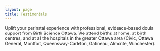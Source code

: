 ```yaml
---
layout: page
title: Testimonials
---
```

<footer>
<p>Uplift your perinatal experience with professional, evidence-based doula support from Birth Science Ottawa. We attend births at home, at birth centres, and at all the hospitals in the greater Ottawa area (Civic, Ottawa General, Montfort, Queensway-Carleton, Gatineau, Almonte, Winchester).</p>
</footer>
